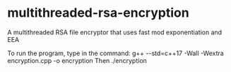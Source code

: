 # multithreaded-rsa-encryption
A multithreaded RSA file encryptor that uses fast mod exponentiation and EEA

To run the program, type in the command: g++ --std=c++17 -Wall -Wextra encryption.cpp -o encryption
Then ./encryption
